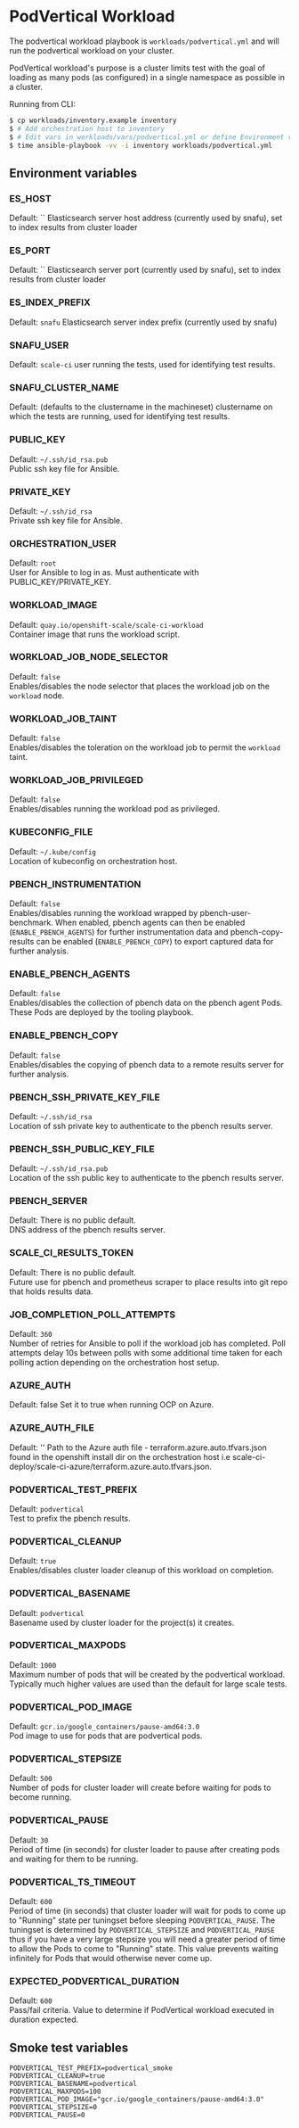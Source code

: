 # PodVertical Workload

The podvertical workload playbook is `workloads/podvertical.yml` and will run the podvertical workload on your cluster.

PodVertical workload's purpose is a cluster limits test with the goal of loading as many pods (as configured) in a single namespace as possible in a cluster.

Running from CLI:

```sh
$ cp workloads/inventory.example inventory
$ # Add orchestration host to inventory
$ # Edit vars in workloads/vars/podvertical.yml or define Environment vars (See below)
$ time ansible-playbook -vv -i inventory workloads/podvertical.yml
```

## Environment variables

### ES_HOST
Default: ``
Elasticsearch server host address (currently used by snafu), set to index results from cluster loader

### ES_PORT
Default: ``
Elasticsearch server port (currently used by snafu), set to index results from cluster loader

### ES_INDEX_PREFIX
Default: `snafu`
Elasticsearch server index prefix (currently used by snafu)

### SNAFU_USER
Default: `scale-ci`
user running the tests, used for identifying test results.

### SNAFU_CLUSTER_NAME
Default: (defaults to the clustername in the machineset)
clustername on which the tests are running, used for identifying test results.

### PUBLIC_KEY
Default: `~/.ssh/id_rsa.pub`  
Public ssh key file for Ansible.

### PRIVATE_KEY
Default: `~/.ssh/id_rsa`  
Private ssh key file for Ansible.

### ORCHESTRATION_USER
Default: `root`  
User for Ansible to log in as. Must authenticate with PUBLIC_KEY/PRIVATE_KEY.

### WORKLOAD_IMAGE
Default: `quay.io/openshift-scale/scale-ci-workload`  
Container image that runs the workload script.

### WORKLOAD_JOB_NODE_SELECTOR
Default: `false`  
Enables/disables the node selector that places the workload job on the `workload` node.

### WORKLOAD_JOB_TAINT
Default: `false`  
Enables/disables the toleration on the workload job to permit the `workload` taint.

### WORKLOAD_JOB_PRIVILEGED
Default: `false`  
Enables/disables running the workload pod as privileged.

### KUBECONFIG_FILE
Default: `~/.kube/config`  
Location of kubeconfig on orchestration host.

### PBENCH_INSTRUMENTATION
Default: `false`  
Enables/disables running the workload wrapped by pbench-user-benchmark. When enabled, pbench agents can then be enabled (`ENABLE_PBENCH_AGENTS`) for further instrumentation data and pbench-copy-results can be enabled (`ENABLE_PBENCH_COPY`) to export captured data for further analysis.

### ENABLE_PBENCH_AGENTS
Default: `false`  
Enables/disables the collection of pbench data on the pbench agent Pods. These Pods are deployed by the tooling playbook.

### ENABLE_PBENCH_COPY
Default: `false`  
Enables/disables the copying of pbench data to a remote results server for further analysis.

### PBENCH_SSH_PRIVATE_KEY_FILE
Default: `~/.ssh/id_rsa`  
Location of ssh private key to authenticate to the pbench results server.

### PBENCH_SSH_PUBLIC_KEY_FILE
Default: `~/.ssh/id_rsa.pub`  
Location of the ssh public key to authenticate to the pbench results server.

### PBENCH_SERVER
Default: There is no public default.  
DNS address of the pbench results server.

### SCALE_CI_RESULTS_TOKEN
Default: There is no public default.  
Future use for pbench and prometheus scraper to place results into git repo that holds results data.

### JOB_COMPLETION_POLL_ATTEMPTS
Default: `360`  
Number of retries for Ansible to poll if the workload job has completed. Poll attempts delay 10s between polls with some additional time taken for each polling action depending on the orchestration host setup.

### AZURE_AUTH
Default: false
Set it to true when running OCP on Azure.

### AZURE_AUTH_FILE
Default: ''
Path to the Azure auth file - terraform.azure.auto.tfvars.json found in the openshift install dir on the orchestration host i.e scale-ci-deploy/scale-ci-azure/terraform.azure.auto.tfvars.json.

### PODVERTICAL_TEST_PREFIX
Default: `podvertical`  
Test to prefix the pbench results.

### PODVERTICAL_CLEANUP
Default: `true`  
Enables/disables cluster loader cleanup of this workload on completion.

### PODVERTICAL_BASENAME
Default: `podvertical`  
Basename used by cluster loader for the project(s) it creates.

### PODVERTICAL_MAXPODS
Default: `1000`  
Maximum number of pods that will be created by the podvertical workload. Typically much higher values are used than the default for large scale tests.

### PODVERTICAL_POD_IMAGE
Default: `gcr.io/google_containers/pause-amd64:3.0`  
Pod image to use for pods that are podvertical pods.

### PODVERTICAL_STEPSIZE
Default: `500`  
Number of pods for cluster loader will create before waiting for pods to become running.

### PODVERTICAL_PAUSE
Default: `30`  
Period of time (in seconds) for cluster loader to pause after creating pods and waiting for them to be running.

### PODVERTICAL_TS_TIMEOUT
Default: `600`  
Period of time (in seconds) that cluster loader will wait for pods to come up to "Running" state per tuningset before sleeping `PODVERTICAL_PAUSE`. The tuningset is determined by `PODVERTICAL_STEPSIZE` and `PODVERTICAL_PAUSE` thus if you have a very large stepsize you will need a greater period of time to allow the Pods to come to "Running" state. This value prevents waiting infinitely for Pods that would otherwise never come up.

### EXPECTED_PODVERTICAL_DURATION
Default: `600`  
Pass/fail criteria. Value to determine if PodVertical workload executed in duration expected.

## Smoke test variables

```
PODVERTICAL_TEST_PREFIX=podvertical_smoke
PODVERTICAL_CLEANUP=true
PODVERTICAL_BASENAME=podvertical
PODVERTICAL_MAXPODS=100
PODVERTICAL_POD_IMAGE="gcr.io/google_containers/pause-amd64:3.0"
PODVERTICAL_STEPSIZE=0
PODVERTICAL_PAUSE=0
```
